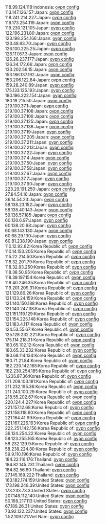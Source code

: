 118.99.124.118:Indonesia: [ovpn config](vpn/118_99_124_118.ovpn)  
113.147.126.157:Japan: [ovpn config](vpn/113_147_126_157.ovpn)  
118.241.214.227:Japan: [ovpn config](vpn/118_241_214_227.ovpn)  
119.173.254.119:Japan: [ovpn config](vpn/119_173_254_119.ovpn)  
119.230.121.105:Japan: [ovpn config](vpn/119_230_121_105.ovpn)  
122.196.231.80:Japan: [ovpn config](vpn/122_196_231_80.ovpn)  
123.198.254.166:Japan: [ovpn config](vpn/123_198_254_166.ovpn)  
123.48.63.70:Japan: [ovpn config](vpn/123_48_63_70.ovpn)  
126.100.225.25:Japan: [ovpn config](vpn/126_100_225_25.ovpn)  
126.117.67.3:Japan: [ovpn config](vpn/126_117_67_3.ovpn)  
126.26.237.177:Japan: [ovpn config](vpn/126_26_237_177.ovpn)  
126.34.172.66:Japan: [ovpn config](vpn/126_34_172_66.ovpn)  
133.202.56.15:Japan: [ovpn config](vpn/133_202_56_15.ovpn)  
153.186.137.192:Japan: [ovpn config](vpn/153_186_137_192.ovpn)  
153.206.122.84:Japan: [ovpn config](vpn/153_206_122_84.ovpn)  
159.28.240.89:Japan: [ovpn config](vpn/159_28_240_89.ovpn)  
175.133.125.193:Japan: [ovpn config](vpn/175_133_125_193.ovpn)  
180.196.222.154:Japan: [ovpn config](vpn/180_196_222_154.ovpn)  
180.19.215.50:Japan: [ovpn config](vpn/180_19_215_50.ovpn)  
219.100.37.1:Japan: [ovpn config](vpn/219_100_37_1.ovpn)  
219.100.37.108:Japan: [ovpn config](vpn/219_100_37_108.ovpn)  
219.100.37.109:Japan: [ovpn config](vpn/219_100_37_109.ovpn)  
219.100.37.125:Japan: [ovpn config](vpn/219_100_37_125.ovpn)  
219.100.37.138:Japan: [ovpn config](vpn/219_100_37_138.ovpn)  
219.100.37.19:Japan: [ovpn config](vpn/219_100_37_19.ovpn)  
219.100.37.205:Japan: [ovpn config](vpn/219_100_37_205.ovpn)  
219.100.37.211:Japan: [ovpn config](vpn/219_100_37_211.ovpn)  
219.100.37.213:Japan: [ovpn config](vpn/219_100_37_213.ovpn)  
219.100.37.22:Japan: [ovpn config](vpn/219_100_37_22.ovpn)  
219.100.37.4:Japan: [ovpn config](vpn/219_100_37_4.ovpn)  
219.100.37.50:Japan: [ovpn config](vpn/219_100_37_50.ovpn)  
219.100.37.58:Japan: [ovpn config](vpn/219_100_37_58.ovpn)  
219.100.37.67:Japan: [ovpn config](vpn/219_100_37_67.ovpn)  
219.100.37.7:Japan: [ovpn config](vpn/219_100_37_7.ovpn)  
219.100.37.90:Japan: [ovpn config](vpn/219_100_37_90.ovpn)  
223.29.191.250:Japan: [ovpn config](vpn/223_29_191_250.ovpn)  
27.84.54.16:Japan: [ovpn config](vpn/27_84_54_16.ovpn)  
36.14.54.23:Japan: [ovpn config](vpn/36_14_54_23.ovpn)  
58.138.23.152:Japan: [ovpn config](vpn/58_138_23_152.ovpn)  
58.138.40.143:Japan: [ovpn config](vpn/58_138_40_143.ovpn)  
59.136.57.185:Japan: [ovpn config](vpn/59_136_57_185.ovpn)  
60.130.6.97:Japan: [ovpn config](vpn/60_130_6_97.ovpn)  
60.138.20.98:Japan: [ovpn config](vpn/60_138_20_98.ovpn)  
60.68.143.130:Japan: [ovpn config](vpn/60_68_143_130.ovpn)  
60.68.29.130:Japan: [ovpn config](vpn/60_68_29_130.ovpn)  
60.81.238.190:Japan: [ovpn config](vpn/60_81_238_190.ovpn)  
110.12.92.82:Korea Republic of: [ovpn config](vpn/110_12_92_82.ovpn)  
110.14.153.205:Korea Republic of: [ovpn config](vpn/110_14_153_205.ovpn)  
115.22.214.50:Korea Republic of: [ovpn config](vpn/115_22_214_50.ovpn)  
118.32.201.79:Korea Republic of: [ovpn config](vpn/118_32_201_79.ovpn)  
118.32.83.250:Korea Republic of: [ovpn config](vpn/118_32_83_250.ovpn)  
118.38.50.95:Korea Republic of: [ovpn config](vpn/118_38_50_95.ovpn)  
118.39.197.154:Korea Republic of: [ovpn config](vpn/118_39_197_154.ovpn)  
118.40.246.35:Korea Republic of: [ovpn config](vpn/118_40_246_35.ovpn)  
119.201.209.31:Korea Republic of: [ovpn config](vpn/119_201_209_31.ovpn)  
121.129.86.26:Korea Republic of: [ovpn config](vpn/121_129_86_26.ovpn)  
121.133.24.159:Korea Republic of: [ovpn config](vpn/121_133_24_159.ovpn)  
121.140.150.188:Korea Republic of: [ovpn config](vpn/121_140_150_188.ovpn)  
121.140.247.38:Korea Republic of: [ovpn config](vpn/121_140_247_38.ovpn)  
121.151.119.129:Korea Republic of: [ovpn config](vpn/121_151_119_129.ovpn)  
121.154.225.148:Korea Republic of: [ovpn config](vpn/121_154_225_148.ovpn)  
121.183.4.117:Korea Republic of: [ovpn config](vpn/121_183_4_117.ovpn)  
124.53.55.67:Korea Republic of: [ovpn config](vpn/124_53_55_67.ovpn)  
125.128.232.221:Korea Republic of: [ovpn config](vpn/125_128_232_221.ovpn)  
175.114.218.31:Korea Republic of: [ovpn config](vpn/175_114_218_31.ovpn)  
180.65.102.12:Korea Republic of: [ovpn config](vpn/180_65_102_12.ovpn)  
180.65.33.232:Korea Republic of: [ovpn config](vpn/180_65_33_232.ovpn)  
180.68.114.134:Korea Republic of: [ovpn config](vpn/180_68_114_134.ovpn)  
180.71.21.84:Korea Republic of: [ovpn config](vpn/180_71_21_84.ovpn)  
182.220.142.168:Korea Republic of: [ovpn config](vpn/182_220_142_168.ovpn)  
182.230.254.185:Korea Republic of: [ovpn config](vpn/182_230_254_185.ovpn)  
1.236.87.36:Korea Republic of: [ovpn config](vpn/1_236_87_36.ovpn)  
211.208.103.181:Korea Republic of: [ovpn config](vpn/211_208_103_181.ovpn)  
211.232.195.36:Korea Republic of: [ovpn config](vpn/211_232_195_36.ovpn)  
211.243.100.29:Korea Republic of: [ovpn config](vpn/211_243_100_29.ovpn)  
218.55.202.67:Korea Republic of: [ovpn config](vpn/218_55_202_67.ovpn)  
220.124.4.227:Korea Republic of: [ovpn config](vpn/220_124_4_227.ovpn)  
221.157.12.68:Korea Republic of: [ovpn config](vpn/221_157_12_68.ovpn)  
221.158.118.90:Korea Republic of: [ovpn config](vpn/221_158_118_90.ovpn)  
221.164.41.99:Korea Republic of: [ovpn config](vpn/221_164_41_99.ovpn)  
221.167.226.193:Korea Republic of: [ovpn config](vpn/221_167_226_193.ovpn)  
222.251.142.156:Korea Republic of: [ovpn config](vpn/222_251_142_156.ovpn)  
39.124.254.22:Korea Republic of: [ovpn config](vpn/39_124_254_22.ovpn)  
58.123.255.165:Korea Republic of: [ovpn config](vpn/58_123_255_165.ovpn)  
58.232.129.9:Korea Republic of: [ovpn config](vpn/58_232_129_9.ovpn)  
58.238.224.80:Korea Republic of: [ovpn config](vpn/58_238_224_80.ovpn)  
59.9.110.196:Korea Republic of: [ovpn config](vpn/59_9_110_196.ovpn)  
184.22.116.176:Thailand: [ovpn config](vpn/184_22_116_176.ovpn)  
184.82.145.231:Thailand: [ovpn config](vpn/184_82_145_231.ovpn)  
184.82.56.60:Thailand: [ovpn config](vpn/184_82_56_60.ovpn)  
27.145.169.222:Thailand: [ovpn config](vpn/27_145_169_222.ovpn)  
163.182.174.159:United States: [ovpn config](vpn/163_182_174_159.ovpn)  
173.198.248.39:United States: [ovpn config](vpn/173_198_248_39.ovpn)  
173.233.73.3:United States: [ovpn config](vpn/173_233_73_3.ovpn)  
207.148.112.140:United States: [ovpn config](vpn/207_148_112_140.ovpn)  
50.198.217.113:United States: [ovpn config](vpn/50_198_217_113.ovpn)  
67.189.26.31:United States: [ovpn config](vpn/67_189_26_31.ovpn)  
73.92.122.237:United States: [ovpn config](vpn/73_92_122_237.ovpn)  
1.52.109.121:Viet Nam: [ovpn config](vpn/1_52_109_121.ovpn)  
